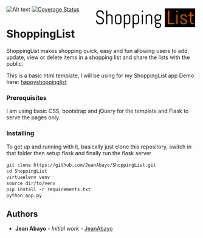 ![Alt text](https://travis-ci.org/JeanAbayo/ShoppingList.svg?branch=master "TravisCI status")
[![Coverage Status](https://coveralls.io/repos/github/JeanAbayo/ShoppingList/badge.svg?branch=master)](https://coveralls.io/github/JeanAbayo/ShoppingList?branch=master)
<a href="https://happyshoppinglist.herokuapp.com/">
    <img src="static/images/sl_logo.png" alt="ShoppingList logo" title="ShoppingList" align="right" height="60" />
</a>

ShoppingList
======================

ShoppingList makes shopping quick, easy and fun allowing users to add, update, view or delete items in a shopping list and share the lists with the public.

This is a basic html template, I will be using for my ShoppingList app
Demo here: <a href="https://happyshoppinglist.herokuapp.com/">happyshoppinglist</a>

### Prerequisites

I am using basic CSS, bootstrap and jQuery for the template and Flask to serve the pages only.

### Installing

To get up and running with it, basically just clone this repository, switch in that folder then setup flask and finally run the flask server

```
git clone https://github.com/JeanAbayo/ShoppingList.git
cd ShoppingList
virtuaelenv venv
source dir/to/venv
pip install -r requirements.txt
python app.py

```

## Authors

* **Jean Abayo** - *Initial work* - [JeanAbayo](https://github.com/JeanAbayo)
